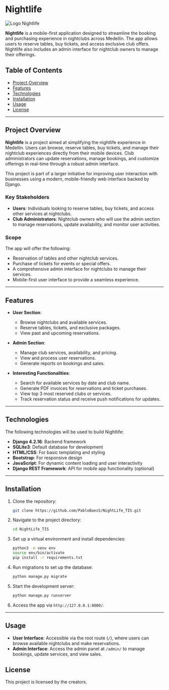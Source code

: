 # Nightlife
![Logo Nightlife](https://github.com/user-attachments/assets/ba8b9601-ae5d-481c-8f88-21c140734abb)



**Nightlife** is a mobile-first application designed to streamline the booking and purchasing experience in nightclubs across Medellín. The app allows users to reserve tables, buy tickets, and access exclusive club offers. Nightlife also includes an admin interface for nightclub owners to manage their offerings.

## Table of Contents

- [Project Overview](#project-overview)
- [Features](#features)
- [Technologies](#technologies)
- [Installation](#installation)
- [Usage](#usage)
- [License](#license)

---

## Project Overview

**Nightlife** is a project aimed at simplifying the nightlife experience in Medellín. Users can browse, reserve tables, buy tickets, and manage their nightclub experiences directly from their mobile devices. Club administrators can update reservations, manage bookings, and customize offerings in real-time through a robust admin interface.

This project is part of a larger initiative for improving user interaction with businesses using a modern, mobile-friendly web interface backed by Django.

### Key Stakeholders

- **Users**: Individuals looking to reserve tables, buy tickets, and access other services at nightclubs.
- **Club Administrators**: Nightclub owners who will use the admin section to manage reservations, update availability, and monitor user activities.

### Scope

The app will offer the following:
- Reservation of tables and other nightclub services.
- Purchase of tickets for events or special offers.
- A comprehensive admin interface for nightclubs to manage their services.
- Mobile-first user interface to provide a seamless experience.

---

## Features

- **User Section**:
  - Browse nightclubs and available services.
  - Reserve tables, tickets, and exclusive packages.
  - View past and upcoming reservations.
  
- **Admin Section**:
  - Manage club services, availability, and pricing.
  - View and process user reservations.
  - Generate reports on bookings and sales.
  
- **Interesting Functionalities**:
  - Search for available services by date and club name.
  - Generate PDF invoices for reservations and ticket purchases.
  - View top 3 most reserved clubs or services.
  - Track reservation status and receive push notifications for updates.

---

## Technologies

The following technologies will be used to build Nightlife:

- **Django 4.2.16**: Backend framework
- **SQLite3**: Default database for development
- **HTML/CSS**: For basic templating and styling
- **Bootstrap**: For responsive design
- **JavaScript**: For dynamic content loading and user interactivity
- **Django REST Framework**: API for mobile app functionality (optional)

---

## Installation

1. Clone the repository:

   ```bash
   git clone https://github.com/PabloBaezS/NightLife_TIS.git
   ```

2. Navigate to the project directory:

   ```bash
   cd NightLife_TIS
   ```

3. Set up a virtual environment and install dependencies:

   ```bash
   python3 -m venv env
   source env/bin/activate
   pip install -r requirements.txt
   ```

4. Run migrations to set up the database:

   ```bash
   python manage.py migrate
   ```

5. Start the development server:

   ```bash
   python manage.py runserver
   ```

6. Access the app via `http://127.0.0.1:8000/`.

---

## Usage

- **User Interface**: Accessible via the root route (`/`), where users can browse available nightclubs and make reservations.
- **Admin Interface**: Access the admin panel at `/admin/` to manage bookings, update services, and view sales.

## License

This project is licensed by the creators.
